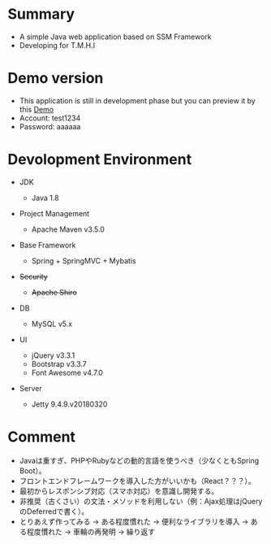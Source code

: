# Summary
+ A simple Java web application based on SSM Framework
+ Developing for T.M.H.I

# Demo version
+ This application is still in development phase but you can preview it by this [Demo](https://tmhi-demo.herokuapp.com/)
+ Account: test1234
+ Password: aaaaaa

# Devolopment Environment
+ JDK
  + Java 1.8

+ Project Management
  + Apache Maven v3.5.0

+ Base Framework
  + Spring + SpringMVC + Mybatis
  
+ ~~Security~~
  + ~~Apache Shiro~~

+ DB
  + MySQL v5.x

+ UI
  + jQuery v3.3.1
  + Bootstrap v3.3.7
  + Font Awesome v4.7.0

+ Server
  + Jetty 9.4.9.v20180320

# Comment
+ Javaは重すぎ、PHPやRubyなどの動的言語を使うべき（少なくともSpring Boot）。
+ フロントエンドフレームワークを導入した方がいいかも（React？？？）。
+ 最初からレスポンシブ対応（スマホ対応）を意識し開発する。
+ 非推奨（古くさい）の文法・メソッドを利用しない（例：Ajax処理はjQueryのDeferredで書く）。
+ とりあえず作ってみる -> ある程度慣れた -> 便利なライブラリを導入 -> ある程度慣れた -> 車輪の再発明 -> 繰り返す

